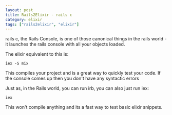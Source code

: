 ```yaml
---
layout: post
title: Rails2Elixir - rails c
category: elixir
tags: ["rails2elixir", "elixir"]
---
```

rails c, the Rails Console, is one of those canonical things in the rails world - it launches the rails console with all your objects loaded.

The elixir equivalent to this is:

    iex -S mix
    
This compiles your project and is a great way to quickly test your code.  If the console comes up then you don't have any syntactic errors 

Just as, in the Rails world, you can run irb, you can also just run iex:

    iex

This won't compile anything and its a fast way to test basic elixir snippets.